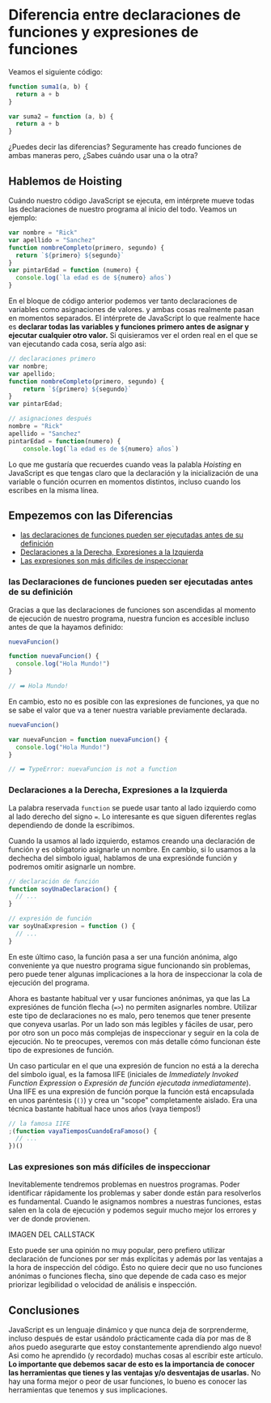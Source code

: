# Diferencia entre declaraciones de funciones y expresiones de funciones

Veamos el siguiente código:

```js
function suma1(a, b) {
  return a + b
}

var suma2 = function (a, b) {
  return a + b
}
```

¿Puedes decir las diferencias? Seguramente has creado funciones de ambas maneras pero, ¿Sabes cuándo usar una o la otra?

## Hablemos de Hoisting

Cuándo nuestro código JavaScript se ejecuta, em intérprete mueve todas las declaraciones de nuestro programa al inicio del todo. Veamos un ejemplo:

```js
var nombre = "Rick"
var apellido = "Sanchez"
function nombreCompleto(primero, segundo) {
  return `${primero} ${segundo}`
}
var pintarEdad = function (numero) {
  console.log(`la edad es de ${numero} años`)
}
```

En el bloque de código anterior podemos ver tanto declaraciones de variables como asignaciones de valores. y ambas cosas realmente pasan en momentos separados. El intérprete de JavaScript lo que realmente hace es **declarar todas las variables y funciones primero antes de asignar y ejecutar cualquier otro valor.** Si quisieramos ver el orden real en el que se van ejecutando cada cosa, sería algo asi:

```js
// declaraciones primero
var nombre;
var apellido;
function nombreCompleto(primero, segundo) {
    return `${primero} ${segundo}`
}
var pintarEdad;

// asignaciones después
nombre = "Rick"
apellido = "Sanchez"
pintarEdad = function(numero) {
    console.log(`la edad es de ${numero} años`)
```

Lo que me gustaría que recuerdes cuando veas la palabla _Hoisting_ en JavaScript es que tengas claro que la declaración y la inicialización de una variable o función ocurren en momentos distintos, incluso cuando los escribes en la misma línea.

## Empezemos con las Diferencias

- [las declaraciones de funciones pueden ser ejecutadas antes de su definición](#las-declaraciones-de-funciones-pueden-ser-ejecutadas-antes-de-su-definicion)
- [Declaraciones a la Derecha, Expresiones a la Izquierda](#declaraciones-a-la-derecha-expresiones-a-la-izquierda)
- [Las expresiones son más difíciles de inspeccionar](#las-expresiones-son-mas-dificiles-de-inspeccionar)

### las Declaraciones de funciones pueden ser ejecutadas antes de su definición

Gracias a que las declaraciones de funciones son ascendidas al momento de ejecución de nuestro programa, nuestra funcion es accesible incluso antes de que la hayamos definido:

```js
nuevaFuncion()

function nuevaFuncion() {
  console.log("Hola Mundo!")
}

// ➡️ Hola Mundo!
```

En cambio, esto no es posible con las expresiones de funciones, ya que no se sabe el valor que va a tener nuestra variable previamente declarada.

```js
nuevaFuncion()

var nuevaFuncion = function nuevaFuncion() {
  console.log("Hola Mundo!")
}

// ➡️ TypeError: nuevaFuncion is not a function
```

### Declaraciones a la Derecha, Expresiones a la Izquierda

La palabra reservada `function` se puede usar tanto al lado izquierdo como al lado derecho del signo `=`. Lo interesante es que siguen diferentes reglas dependiendo de donde la escribimos.

Cuando la usamos al lado izquierdo, estamos creando una declaración de función y es obligatorio asignarle un nombre. En cambio, si lo usamos a la dechecha del simbolo igual, hablamos de una expresiónde función y podremos omitir asignarle un nombre.

```js
// declaración de función
function soyUnaDeclaracion() {
  // ...
}

// expresión de función
var soyUnaExpresion = function () {
  // ...
}
```

En este último caso, la función pasa a ser una función anónima, algo conveniente ya que nuestro programa sigue funcionando sin problemas, pero puede tener algunas implicaciones a la hora de inspeccionar la cola de ejecución del programa.

Ahora es bastante habitual ver y usar funciones anónimas, ya que las La expresiónes de función flecha (`=>`) no permiten asignarles nombre. Utilizar este tipo de declaraciones no es malo, pero tenemos que tener presente que conyeva usarlas. Por un lado son más legibles y fáciles de usar, pero por otro son un poco más complejas de inspeccionar y seguir en la cola de ejecución. No te preocupes, veremos con más detalle cómo funcionan éste tipo de expresiones de función.

Un caso particular en el que una expresión de funcion no está a la derecha del símbolo igual, es la famosa IIFE (iniciales de _Immediately Invoked Function Expression_ o _Expresión de función ejecutada inmediatamente_). Una IIFE es una expresión de función porque la función está encapsulada en unos paréntesis (`()`) y crea un "scope" completamente aislado. Era una técnica bastante habitual hace unos años (vaya tiempos!)

```js
// la famosa IIFE
;(function vayaTiemposCuandoEraFamoso() {
  // ...
})()
```

### Las expresiones son más difíciles de inspeccionar

Inevitablemente tendremos problemas en nuestros programas. Poder identificar rápidamente los problemas y saber donde están para resolverlos es fundamental. Cuando le asignamos nombres a nuestras funciones, estas salen en la cola de ejecución y podemos seguir mucho mejor los errores y ver de donde provienen.

IMAGEN DEL CALLSTACK

Esto puede ser una opinión no muy popular, pero prefiero utilizar declaración de funciones por ser más explícitas y además por las ventajas a la hora de inspección del código. Ésto no quiere decir que no uso funciones anónimas o funciones flecha, sino que depende de cada caso es mejor priorizar legibilidad o velocidad de análisis e inspección.

## Conclusiones

JavaScript es un lenguaje dinámico y que nunca deja de sorprenderme, incluso después de estar usándolo prácticamente cada día por mas de 8 años puedo asegurarte que estoy constantemente aprendiendo algo nuevo! Asi como he aprendido (y recordado) muchas cosas al escribir este artículo. **Lo importante que debemos sacar de esto es la importancia de conocer las herramientas que tienes y las ventajas y/o desventajas de usarlas.** No hay una forma mejor o peor de usar funciones, lo bueno es conocer las herramientas que tenemos y sus implicaciones.